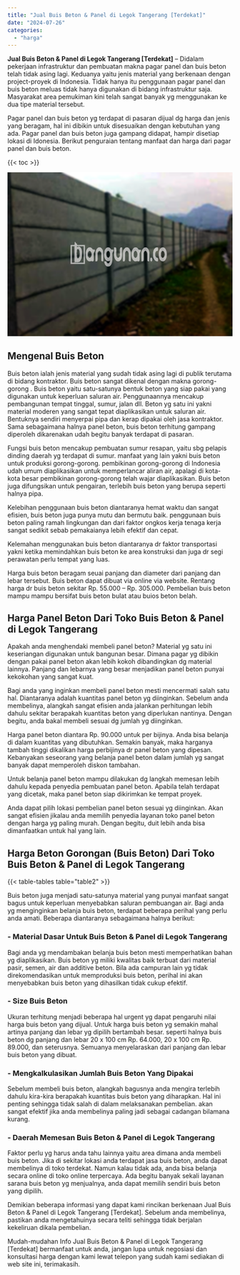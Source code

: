 ```yaml
---
title: "Jual Buis Beton & Panel di Legok Tangerang [Terdekat]"
date: "2024-07-26"
categories: 
  - "harga"
---
```


**Jual Buis Beton & Panel di Legok Tangerang \[Terdekat\]** – Didalam pekerjaan infrastruktur dan pembuatan makna pagar panel dan buis beton telah tidak asing lagi. Keduanya yaitu jenis material yang berkenaan dengan project-proyek di Indonesia. Tidak hanya itu penggunaan pagar panel dan buis beton meluas tidak hanya digunakan di bidang infrastruktur saja. Masyarakat area pemukiman kini telah sangat banyak yg menggunakan ke dua tipe material tersebut.

Pagar panel dan buis beton yg terdapat di pasaran dijual dg harga dan jenis yang beragam, hal ini dibikin untuk disesuaikan dengan kebutuhan yang ada. Pagar panel dan buis beton juga gampang didapat, hampir disetiap lokasi di Idonesia. Berikut penguraian tentang manfaat dan harga dari pagar panel dan buis beton.

{{< toc >}}

![Jual Buis Beton & Panel di Legok Tangerang [Terdekat]](/images/jual-panel-buis-beton-murah-03.png)

## Mengenal Buis Beton

Buis beton ialah jenis material yang sudah tidak asing lagi di publik terutama di bidang kontraktor. Buis beton sangat dikenal dengan makna gorong-gorong . Buis beton yaitu satu-satunya bentuk beton yang siap pakai yang digunakan untuk keperluan saluran air. Penggunaannya mencakup pembangunan tempat tinggal, sumur, jalan dll. Beton yg satu ini yakni material moderen yang sangat tepat diaplikasikan untuk saluran air. Bentuknya sendiri menyerpai pipa dan kerap dipakai oleh jasa kontraktor. Sama sebagaimana halnya panel beton, buis beton terhitung gampang diperoleh dikarenakan udah begitu banyak terdapat di pasaran.

Fungsi buis beton mencakup pembuatan sumur resapan, yaitu sbg pelapis dinding daerah yg terdapat di sumur. manfaat yang lain yakni buis beton untuk produksi gorong-gorong. pembikinan gorong-gorong di Indonesia udah umum diaplikasikan untuk memperlancar aliran air, apalagi di kota-kota besar pembikinan gorong-gorong telah wajar diaplikasikan. Buis beton juga difungsikan untuk pengairan, terlebih buis beton yang berupa seperti halnya pipa.

Kelebihan penggunaan buis beton diantaranya hemat waktu dan sangat efisien, buis beton juga punya mutu dan bermutu baik. penggunaan buis beton paling ramah lingkungan dan dari faktor ongkos kerja tenaga kerja sangat sedikit sebab pemakaianya lebih efektif dan cepat.

Kelemahan menggunakan buis beton diantaranya dr faktor transportasi yakni ketika memindahkan buis beton ke area konstruksi dan juga dr segi perawatan perlu tempat yang luas.

Harga buis beton beragam seuai panjang dan diameter dari panjang dan lebar tersebut. Buis beton dapat dibuat via online via website. Rentang harga dr buis beton sekitar Rp. 55.000 – Rp. 305.000. Pembelian buis beton mampu mampu bersifat buis beton bulat atau buios beton belah.

## Harga Panel Beton Dari Toko Buis Beton & Panel di Legok Tangerang

Apakah anda menghendaki membeli panel beton? Material yg satu ini keseriangan digunakan untuk bangunan besar. Dimana pagar yg dibikin dengan pakai panel beton akan lebih kokoh dibandingkan dg material lainnya. Panjang dan lebarnya yang besar menjadikan panel beton punyai kekokohan yang sangat kuat.

Bagi anda yang inginkan membeli panel beton mesti mencermati salah satu hal. Diantaranya adalah kuantitas panel beton yg diinginkan. Sebelum anda membelinya, alangkah sangat efisien anda jalankan perhitungan lebih dahulu sekitar berapakah kuantitas beton yang diperlukan nantinya. Dengan begitu, anda bakal membeli sesuai dg jumlah yg diinginkan.

Harga panel beton diantara Rp. 90.000 untuk per bijinya. Anda bisa belanja di dalam kuantitas yang dibutuhkan. Semakin banyak, maka harganya tambah tinggi dikalikan harga perbijinya dr panel beton yang dipesan. Kebanyakan seseorang yang belanja panel beton dalam jumlah yg sangat banyak dapat memperoleh diskon tambahan.

Untuk belanja panel beton mampu dilakukan dg langkah memesan lebih dahulu kepada penyedia pembuatan panel beton. Apabila telah terdapat yang dicetak, maka panel beton siap dikirimkan ke tempat proyek.

Anda dapat pilih lokasi pembelian panel beton sesuai yg diinginkan. Akan sangat efisien jikalau anda memilih penyedia layanan toko panel beton dengan harga yg paling murah. Dengan begitu, duit lebih anda bisa dimanfaatkan untuk hal yang lain.

## Harga Beton Gorongan (Buis Beton) Dari Toko Buis Beton & Panel di Legok Tangerang

{{< table-tables table="table2" >}}

Buis beton juga menjadi satu-satunya material yang punyai manfaat sangat bagus untuk keperluan menyebabkan saluran pembuangan air. Bagi anda yg menginginkan belanja buis beton, terdapat beberapa perihal yang perlu anda amati. Beberapa diantaranya sebagaimana halnya berikut:

### \- Material Dasar Untuk Buis Beton & Panel di Legok Tangerang

Bagi anda yg mendambakan belanja buis beton mesti memperhatikan bahan yg diaplikasikan. Buis beton yg miliki kwalitas baik terbuat dari material pasir, semen, air dan additive beton. Bila ada campuran lain yg tidak direkomendasikan untuk memproduksi buis beton, perihal ini akan menyebabkan buis beton yang dihasilkan tidak cukup efektif.

### \- Size Buis Beton

Ukuran terhitung menjadi beberapa hal urgent yg dapat pengaruhi nilai harga buis beton yang dijual. Untuk harga buis beton yg semakin mahal artinya panjang dan lebar yg dipilih bertambah besar. seperti halnya buis beton dg panjang dan lebar 20 x 100 cm Rp. 64.000, 20 x 100 cm Rp. 89.000, dan seterusnya. Semuanya menyelaraskan dari panjang dan lebar buis beton yang dibuat.

### \- Mengkalkulasikan Jumlah Buis Beton Yang Dipakai

Sebelum membeli buis beton, alangkah bagusnya anda mengira terlebih dahulu kira-kira berapakah kuantitas buis beton yang diharapkan. Hal ini penting sehingga tidak salah di dalam melaksanakan pembelian. akan sangat efektif jika anda membelinya paling jadi sebagai cadangan bilamana kurang.

### \- Daerah Memesan Buis Beton & Panel di Legok Tangerang

Faktor perlu yg harus anda tahu lainnya yaitu area dimana anda membeli buis beton. Jika di sekitar lokasi anda terdapat jasa buis beton, anda dapat membelinya di toko terdekat. Namun kalau tidak ada, anda bisa belanja secara online di toko online terpercaya. Ada begitu banyak sekali layanan sarana buis beton yg menjualnya, anda dapat memilih sendiri buis beton yang dipilih.

Demikian beberapa informasi yang dapat kami rincikan berkenaan Jual Buis Beton & Panel di Legok Tangerang \[Terdekat\]. Sebelum anda membelinya, pastikan anda mengetahuinya secara teliti sehingga tidak berjalan kekeliruan dikala pembelian.

Mudah-mudahan Info Jual Buis Beton & Panel di Legok Tangerang \[Terdekat\] bermanfaat untuk anda, jangan lupa untuk negosiasi dan konsultasi harga dengan kami lewat telepon yang sudah kami sediakan di web site ini, terimakasih.
